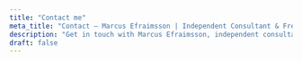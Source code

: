 ```yaml
---
title: "Contact me"
meta_title: "Contact – Marcus Efraimsson | Independent Consultant & Freelancer – Anaherix AB"
description: "Get in touch with Marcus Efraimsson, independent consultant and freelancer at Anaherix AB. Let’s discuss how I can help with backend engineering, observability, and open-source challenges."
draft: false
---
```

